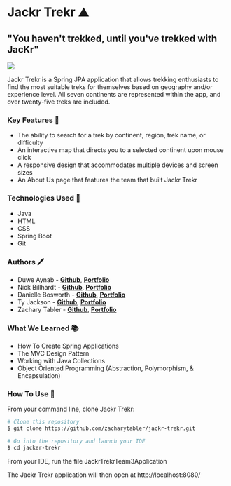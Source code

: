 # Jackr Trekr ⛰️
## "You haven't trekked, until you've trekked with JacKr"

<img src="https://im2.ezgif.com/tmp/ezgif-2-7da3642509df.gif"/>

Jackr Trekr is a Spring JPA application that allows trekking enthusiasts to find the most suitable treks for themselves based on geography and/or experience level.  All seven continents are represented within the app, and over twenty-five treks are included.

### Key Features 🔑
* The ability to search for a trek by continent, region, trek name, or difficulty
* An interactive map that directs you to a selected continent upon mouse click
* A responsive design that accommodates multiple devices and screen sizes
* An About Us page that features the team that built Jackr Trekr

### Technologies Used 🧰
* Java
* HTML
* CSS
* Spring Boot
* Git 

### Authors 🖊️
* Duwe Aynab - **[Github](https://github.com/DuweAynab)**, **[Portfolio](https://DuweAynab.github.io)**
* Nick Billhardt - **[Github](https://github.com/nbillhardt)**, **[Portfolio](https://nbillhardt.github.io/)**
* Danielle Bosworth - **[Github](https://github.com/danielleboz)**, **[Portfolio](https://danielleboz.github.io/)**
* Ty Jackson -  **[Github](https://github.com/Tjackson90)**, **[Portfolio](https://TJackson90.github.io/)**
* Zachary Tabler -  **[Github](https://github.com/zacharytabler)**, **[Portfolio](https://zacharytabler.github.io/)** 

### What We Learned 📚
* How To Create Spring Applications
* The MVC Design Pattern
* Working with Java Collections
* Object Oriented Programming (Abstraction, Polymorphism, & Encapsulation) 

### How To Use 🔧
From your command line, clone Jackr Trekr:

```bash
# Clone this repository
$ git clone https://github.com/zacharytabler/jackr-trekr.git

# Go into the repository and launch your IDE
$ cd jacker-trekr
```
From your IDE, run the file JackrTrekrTeam3Application

The Jackr Trekr application will then open at http://localhost:8080/